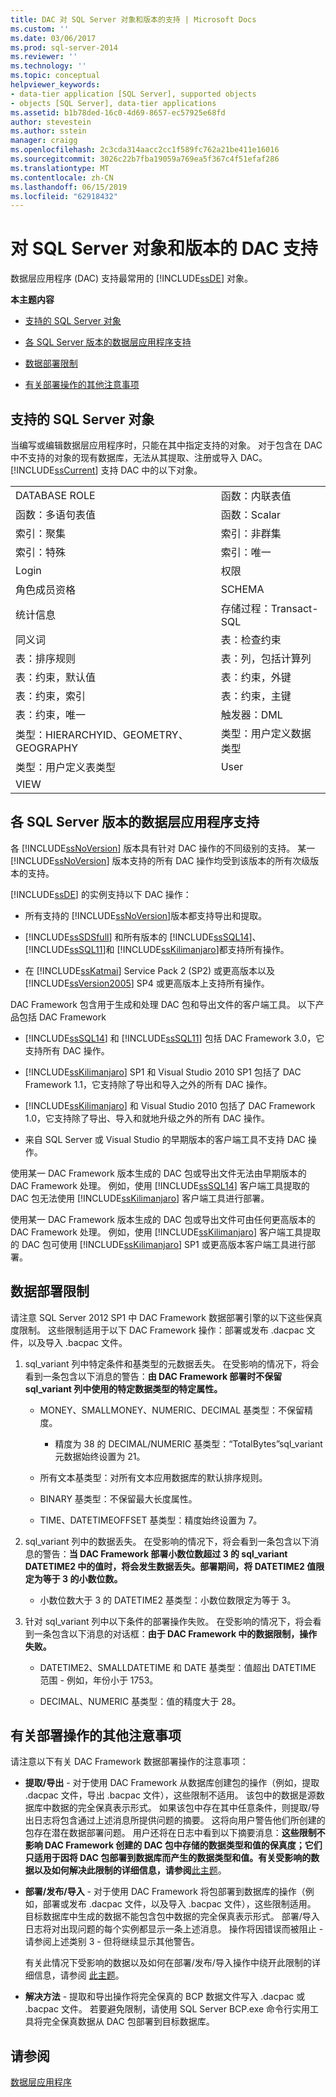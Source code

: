 ```yaml
---
title: DAC 对 SQL Server 对象和版本的支持 | Microsoft Docs
ms.custom: ''
ms.date: 03/06/2017
ms.prod: sql-server-2014
ms.reviewer: ''
ms.technology: ''
ms.topic: conceptual
helpviewer_keywords:
- data-tier application [SQL Server], supported objects
- objects [SQL Server], data-tier applications
ms.assetid: b1b78ded-16c0-4d69-8657-ec57925e68fd
author: stevestein
ms.author: sstein
manager: craigg
ms.openlocfilehash: 2c3cda314aacc2cc1f589fc762a21be411e16016
ms.sourcegitcommit: 3026c22b7fba19059a769ea5f367c4f51efaf286
ms.translationtype: MT
ms.contentlocale: zh-CN
ms.lasthandoff: 06/15/2019
ms.locfileid: "62918432"
---
```

# <a name="dac-support-for-sql-server-objects-and-versions"></a>对 SQL Server 对象和版本的 DAC 支持
  数据层应用程序 (DAC) 支持最常用的 [!INCLUDE[ssDE](../../includes/ssde-md.md)] 对象。  
  
 **本主题内容**  
  
-   [支持的 SQL Server 对象](#SupportedObjects)  
  
-   [各 SQL Server 版本的数据层应用程序支持](#SupportByVersion)  
  
-   [数据部署限制](#DeploymentLimitations)  
  
-   [有关部署操作的其他注意事项](#Considerations)  
  
##  <a name="SupportedObjects"></a> 支持的 SQL Server 对象  
 当编写或编辑数据层应用程序时，只能在其中指定支持的对象。 对于包含在 DAC 中不支持的对象的现有数据库，无法从其提取、注册或导入 DAC。 [!INCLUDE[ssCurrent](../../includes/sscurrent-md.md)] 支持 DAC 中的以下对象。  
  
|||  
|-|-|  
|DATABASE ROLE|函数：内联表值|  
|函数：多语句表值|函数：Scalar|  
|索引：聚集|索引：非群集|  
|索引：特殊|索引：唯一|  
|Login|权限|  
|角色成员资格|SCHEMA|  
|统计信息|存储过程：Transact-SQL|  
|同义词|表：检查约束|  
|表：排序规则|表：列，包括计算列|  
|表：约束，默认值|表：约束，外键|  
|表：约束，索引|表：约束，主键|  
|表：约束，唯一|触发器：DML|  
|类型：HIERARCHYID、GEOMETRY、GEOGRAPHY|类型：用户定义数据类型|  
|类型：用户定义表类型|User|  
|VIEW||  
  
##  <a name="SupportByVersion"></a> 各 SQL Server 版本的数据层应用程序支持  
 各 [!INCLUDE[ssNoVersion](../../includes/ssnoversion-md.md)] 版本具有针对 DAC 操作的不同级别的支持。 某一 [!INCLUDE[ssNoVersion](../../includes/ssnoversion-md.md)] 版本支持的所有 DAC 操作均受到该版本的所有次级版本的支持。  
  
 [!INCLUDE[ssDE](../../includes/ssde-md.md)] 的实例支持以下 DAC 操作：  
  
-   所有支持的 [!INCLUDE[ssNoVersion](../../includes/ssnoversion-md.md)]版本都支持导出和提取。  
  
-   [!INCLUDE[ssSDSfull](../../includes/sssdsfull-md.md)] 和所有版本的 [!INCLUDE[ssSQL14](../../includes/sssql14-md.md)]、 [!INCLUDE[ssSQL11](../../includes/sssql11-md.md)]和 [!INCLUDE[ssKilimanjaro](../../includes/sskilimanjaro-md.md)]都支持所有操作。  
  
-   在 [!INCLUDE[ssKatmai](../../includes/sskatmai-md.md)] Service Pack 2 (SP2) 或更高版本以及 [!INCLUDE[ssVersion2005](../../includes/ssversion2005-md.md)] SP4 或更高版本上支持所有操作。  
  
 DAC Framework 包含用于生成和处理 DAC 包和导出文件的客户端工具。 以下产品包括 DAC Framework  
  
-   [!INCLUDE[ssSQL14](../../includes/sssql14-md.md)] 和 [!INCLUDE[ssSQL11](../../includes/sssql11-md.md)] 包括 DAC Framework 3.0，它支持所有 DAC 操作。  
  
-   [!INCLUDE[ssKilimanjaro](../../includes/sskilimanjaro-md.md)] SP1 和 Visual Studio 2010 SP1 包括了 DAC Framework 1.1，它支持除了导出和导入之外的所有 DAC 操作。  
  
-   [!INCLUDE[ssKilimanjaro](../../includes/sskilimanjaro-md.md)] 和 Visual Studio 2010 包括了 DAC Framework 1.0，它支持除了导出、导入和就地升级之外的所有 DAC 操作。  
  
-   来自 SQL Server 或 Visual Studio 的早期版本的客户端工具不支持 DAC 操作。  
  
 使用某一 DAC Framework 版本生成的 DAC 包或导出文件无法由早期版本的 DAC Framework 处理。 例如，使用 [!INCLUDE[ssSQL14](../../includes/sssql14-md.md)] 客户端工具提取的 DAC 包无法使用 [!INCLUDE[ssKilimanjaro](../../includes/sskilimanjaro-md.md)] 客户端工具进行部署。  
  
 使用某一 DAC Framework 版本生成的 DAC 包或导出文件可由任何更高版本的 DAC Framework 处理。 例如，使用 [!INCLUDE[ssKilimanjaro](../../includes/sskilimanjaro-md.md)] 客户端工具提取的 DAC 包可使用 [!INCLUDE[ssKilimanjaro](../../includes/sskilimanjaro-md.md)] SP1 或更高版本客户端工具进行部署。  
  
##  <a name="DeploymentLimitations"></a> 数据部署限制  
 请注意 SQL Server 2012 SP1 中 DAC Framework 数据部署引擎的以下这些保真度限制。 这些限制适用于以下 DAC Framework 操作：部署或发布 .dacpac 文件，以及导入 .bacpac 文件。  
  
1.  sql_variant 列中特定条件和基类型的元数据丢失。 在受影响的情况下，将会看到一条包含以下消息的警告：**由 DAC Framework 部署时不保留 sql_variant 列中使用的特定数据类型的特定属性。**  
  
    -   MONEY、SMALLMONEY、NUMERIC、DECIMAL 基类型：不保留精度。  
  
        -   精度为 38 的 DECIMAL/NUMERIC 基类型：“TotalBytes”sql_variant 元数据始终设置为 21。  
  
    -   所有文本基类型：对所有文本应用数据库的默认排序规则。  
  
    -   BINARY 基类型：不保留最大长度属性。  
  
    -   TIME、DATETIMEOFFSET 基类型：精度始终设置为 7。  
  
2.  sql_variant 列中的数据丢失。 在受影响的情况下，将会看到一条包含以下消息的警告：**当 DAC Framework 部署小数位数超过 3 的 sql_variant DATETIME2 中的值时，将会发生数据丢失。部署期间，将 DATETIME2 值限定为等于 3 的小数位数。**  
  
    -   小数位数大于 3 的 DATETIME2 基类型：小数位数限定为等于 3。  
  
3.  针对 sql_variant 列中以下条件的部署操作失败。 在受影响的情况下，将会看到一条包含以下消息的对话框：**由于 DAC Framework 中的数据限制，操作失败。**  
  
    -   DATETIME2、SMALLDATETIME 和 DATE 基类型：值超出 DATETIME 范围 - 例如，年份小于 1753。  
  
    -   DECIMAL、NUMERIC 基类型：值的精度大于 28。  
  
##  <a name="Considerations"></a> 有关部署操作的其他注意事项  
 请注意以下有关 DAC Framework 数据部署操作的注意事项：  
  
-   **提取/导出** - 对于使用 DAC Framework 从数据库创建包的操作（例如，提取 .dacpac 文件，导出 .bacpac 文件），这些限制不适用。 该包中的数据是源数据库中数据的完全保真表示形式。 如果该包中存在其中任意条件，则提取/导出日志将包含通过上述消息所提供问题的摘要。 这将向用户警告他们所创建的包存在潜在数据部署问题。 用户还将在日志中看到以下摘要消息：**这些限制不影响 DAC Framework 创建的 DAC 包中存储的数据类型和值的保真度；它们只适用于因将 DAC 包部署到数据库而产生的数据类型和值。有关受影响的数据以及如何解决此限制的详细信息，请参阅**[此主题](https://go.microsoft.com/fwlink/?LinkId=267086)。  
  
-   **部署/发布/导入** - 对于使用 DAC Framework 将包部署到数据库的操作（例如，部署或发布 .dacpac 文件，以及导入 .bacpac 文件），这些限制适用。 目标数据库中生成的数据不能包含包中数据的完全保真表示形式。 部署/导入日志将对出现问题的每个实例都显示一条上述消息。 操作将因错误而被阻止 - 请参阅上述类别 3 - 但将继续显示其他警告。  
  
     有关此情况下受影响的数据以及如何在部署/发布/导入操作中绕开此限制的详细信息，请参阅 [此主题](https://go.microsoft.com/fwlink/?LinkId=267087)。  
  
-   **解决方法** - 提取和导出操作将完全保真的 BCP 数据文件写入 .dacpac 或 .bacpac 文件。 若要避免限制，请使用 SQL Server BCP.exe 命令行实用工具将完全保真数据从 DAC 包部署到目标数据库。  
  
## <a name="see-also"></a>请参阅  
 [数据层应用程序](data-tier-applications.md)  
  
  
